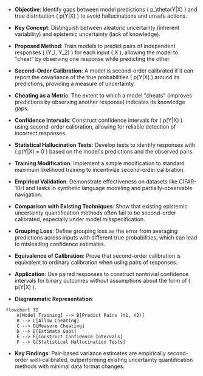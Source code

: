 - **Objective**: Identify gaps between model predictions \( p_\theta(Y|X) \) and true distribution \( p(Y|X) \) to avoid hallucinations and unsafe actions.
  
- **Key Concept**: Distinguish between aleatoric uncertainty (inherent variability) and epistemic uncertainty (lack of knowledge).

- **Proposed Method**: Train models to predict pairs of independent responses \( (Y_1, Y_2) \) for each input \( X \), allowing the model to "cheat" by observing one response while predicting the other.

- **Second-Order Calibration**: A model is second-order calibrated if it can report the covariance of the true probabilities \( p(Y|X) \) around its predictions, providing a measure of uncertainty.

- **Cheating as a Metric**: The extent to which a model "cheats" (improves predictions by observing another response) indicates its knowledge gaps. 

- **Confidence Intervals**: Construct confidence intervals for \( p(Y|X) \) using second-order calibration, allowing for reliable detection of incorrect responses.

- **Statistical Hallucination Tests**: Develop tests to identify responses with \( p(Y|X) = 0 \) based on the model's predictions and the observed pairs.

- **Training Modification**: Implement a simple modification to standard maximum likelihood training to incentivize second-order calibration.

- **Empirical Validation**: Demonstrate effectiveness on datasets like CIFAR-10H and tasks in synthetic language modeling and partially-observable navigation.

- **Comparison with Existing Techniques**: Show that existing epistemic uncertainty quantification methods often fail to be second-order calibrated, especially under model misspecification.

- **Grouping Loss**: Define grouping loss as the error from averaging predictions across inputs with different true probabilities, which can lead to misleading confidence estimates.

- **Equivalence of Calibration**: Prove that second-order calibration is equivalent to ordinary calibration when using pairs of responses.

- **Application**: Use paired responses to construct nontrivial confidence intervals for binary outcomes without assumptions about the form of \( p(Y|X) \).

- **Diagrammatic Representation**: 
```mermaid
flowchart TD
    A[Model Training] --> B[Predict Pairs (Y1, Y2)]
    B --> C[Allow Cheating]
    C --> D[Measure Cheating]
    D --> E[Estimate Gaps]
    E --> F[Construct Confidence Intervals]
    F --> G[Statistical Hallucination Tests]
```

- **Key Findings**: Pair-based variance estimates are empirically second-order well-calibrated, outperforming existing uncertainty quantification methods with minimal data format changes.